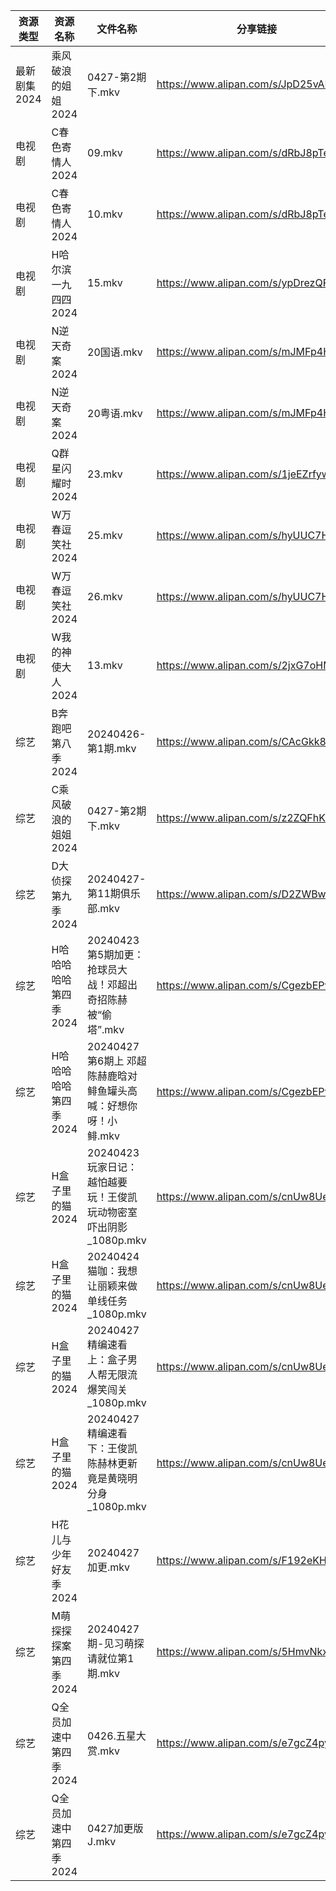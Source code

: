| 资源类型     | 资源名称          | 文件名称                                       | 分享链接                                 | 更新时间                |
| -------- | ------------- | ------------------------------------------ | ------------------------------------ | ------------------- |
| 最新剧集2024 | 乘风破浪的姐姐2024   | 0427-第2期下.mkv                              | https://www.alipan.com/s/JpD25vAKLj9 | 2024-04-27 14:06:34 |
| 电视剧      | C春色寄情人2024    | 09.mkv                                     | https://www.alipan.com/s/dRbJ8pTesfi | 2024-04-27 16:10:20 |
| 电视剧      | C春色寄情人2024    | 10.mkv                                     | https://www.alipan.com/s/dRbJ8pTesfi | 2024-04-27 16:10:20 |
| 电视剧      | H哈尔滨一九四四2024  | 15.mkv                                     | https://www.alipan.com/s/ypDrezQFWsp | 2024-04-27 16:10:23 |
| 电视剧      | N逆天奇案2024     | 20国语.mkv                                   | https://www.alipan.com/s/mJMFp4HEXy4 | 2024-04-27 16:10:39 |
| 电视剧      | N逆天奇案2024     | 20粤语.mkv                                   | https://www.alipan.com/s/mJMFp4HEXy4 | 2024-04-27 16:10:38 |
| 电视剧      | Q群星闪耀时2024    | 23.mkv                                     | https://www.alipan.com/s/1jeEZrfywxW | 2024-04-27 16:10:45 |
| 电视剧      | W万春逗笑社2024    | 25.mkv                                     | https://www.alipan.com/s/hyUUC7HUFp6 | 2024-04-27 16:10:52 |
| 电视剧      | W万春逗笑社2024    | 26.mkv                                     | https://www.alipan.com/s/hyUUC7HUFp6 | 2024-04-27 16:10:51 |
| 电视剧      | W我的神使大人2024   | 13.mkv                                     | https://www.alipan.com/s/2jxG7oHMFse | 2024-04-27 16:11:02 |
| 综艺       | B奔跑吧第八季2024   | 20240426-第1期.mkv                           | https://www.alipan.com/s/CAcGkk8vZXT | 2024-04-27 00:05:15 |
| 综艺       | C乘风破浪的姐姐2024  | 0427-第2期下.mkv                              | https://www.alipan.com/s/z2ZQFhKX5nR | 2024-04-27 14:05:25 |
| 综艺       | D大侦探第九季2024   | 20240427-第11期俱乐部.mkv                       | https://www.alipan.com/s/D2ZWBwPxiYi | 2024-04-27 14:05:35 |
| 综艺       | H哈哈哈哈哈第四季2024 | 20240423第5期加更：抢球员大战！邓超出奇招陈赫被“偷塔”.mkv       | https://www.alipan.com/s/CgezbEPvmVp | 2024-04-27 14:05:41 |
| 综艺       | H哈哈哈哈哈第四季2024 | 20240427第6期上 邓超陈赫鹿晗对鲱鱼罐头高喊：好想你呀！小鲱.mkv     | https://www.alipan.com/s/CgezbEPvmVp | 2024-04-27 14:05:40 |
| 综艺       | H盒子里的猫2024    | 20240423 玩家日记：越怕越要玩！王俊凯玩动物密室吓出阴影_1080p.mkv | https://www.alipan.com/s/cnUw8UeQ7bS | 2024-04-27 14:05:46 |
| 综艺       | H盒子里的猫2024    | 20240424 猫咖：我想让丽颖来做单线任务_1080p.mkv          | https://www.alipan.com/s/cnUw8UeQ7bS | 2024-04-27 14:05:46 |
| 综艺       | H盒子里的猫2024    | 20240427 精编速看上：盒子男人帮无限流爆笑闯关_1080p.mkv      | https://www.alipan.com/s/cnUw8UeQ7bS | 2024-04-27 14:05:46 |
| 综艺       | H盒子里的猫2024    | 20240427 精编速看下：王俊凯陈赫林更新竟是黄晓明分身_1080p.mkv   | https://www.alipan.com/s/cnUw8UeQ7bS | 2024-04-27 14:05:45 |
| 综艺       | H花儿与少年好友季2024 | 20240427加更.mkv                             | https://www.alipan.com/s/F192eKH9dMy | 2024-04-27 14:05:49 |
| 综艺       | M萌探探探案第四季2024 | 20240427期-见习萌探请就位第1期.mkv                   | https://www.alipan.com/s/5HmvNkxmnwZ | 2024-04-27 14:06:01 |
| 综艺       | Q全员加速中第四季2024 | 0426.五星大赏.mkv                              | https://www.alipan.com/s/e7gcZ4pytd9 | 2024-04-27 14:06:08 |
| 综艺       | Q全员加速中第四季2024 | 0427加更版J.mkv                               | https://www.alipan.com/s/e7gcZ4pytd9 | 2024-04-27 14:06:08 |
